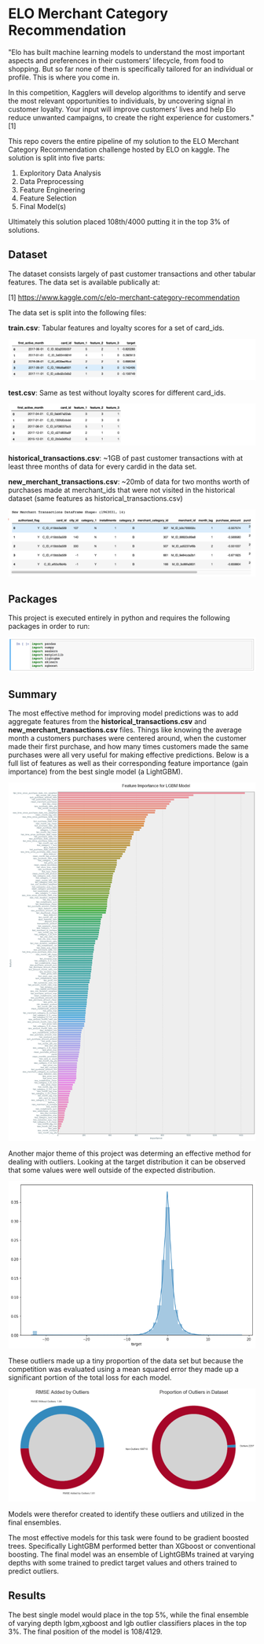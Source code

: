 # ELO Merchant Category Recommendation

"Elo has built machine learning models to understand the most important aspects and preferences in their customers’ lifecycle, from food to shopping. But so far none of them is specifically tailored for an individual or profile. This is where you come in.

In this competition, Kagglers will develop algorithms to identify and serve the most relevant opportunities to individuals, by uncovering signal in customer loyalty. Your input will improve customers’ lives and help Elo reduce unwanted campaigns, to create the right experience for customers." [1]

This repo covers the entire pipeline of my solution to the ELO Merchant Category Recommendation challenge hosted by ELO on kaggle. The solution is split into five parts:

1. Exploritory Data Analysis
2. Data Preprocessing
3. Feature Engineering
4. Feature Selection
5. Final Model(s)

Ultimately this solution placed 108th/4000 putting it in the top 3% of solutions.


## Dataset

The dataset consists largely of past customer transactions and other tabular features. The data set is available publically at:

[1] https://www.kaggle.com/c/elo-merchant-category-recommendation

The data set is split into the following files:

**train.csv**: Tabular features and loyalty scores for a set of card_ids.

![](images/train_head_ext.png)

**test.csv**: Same as test without loyalty scores for different card_ids.

![](images/test_head_ext.png)

**historical_transactions.csv**: ~1GB of past customer transactions with at least three months of data for every cardid in the data set.

**new_merchant_transactions.csv**: ~20mb of data for two months worth of purchases made at merchant_ids that were not visited in the historical dataset (same features as historical_transactions.csv)

![](images/hist_trans_head.png)


## Packages

This project is executed entirely in python and requires the following packages in order to run:

![](images/imports.png)

## Summary

The most effective method for improving model predictions was to add aggregate features from the  **historical_transactions.csv** and **new_merchant_transactions.csv** files. Things like knowing the average month a customers purchases were centered around, when the customer made their first purchase, and how many times customers made the same purchases were all very useful for making effective predictions. Below is a full list of features as well as their corresponding feature importance (gain importance) from the best single model (a LightGBM).

![](images/feature_importance.png)

Another major theme of this project was determing an effective method for dealing with outliers. Looking at the target distribution it can be observed that some values were well outside of the expected distribution.

![](images/outliers_hist2.png)

These outliers made up a tiny proportion of the data set but because the competition was evaluated using a mean squared error they made up a significant portion of the total loss for each model. 

![](images/outliers_loss2.png)

Models were therefor created to identify these outliers and utilized in the final ensembles.

The most effective models for this task were found to be gradient boosted trees. Specifically LightGBM performed better than XGboost or conventional boosting. The final model was an ensemble of LightGBMs trained at varying depths with some trained to predict target values and others trained to predict outliers.

## Results

The best single model would place in the top 5%, while the final ensemble of varying depth lgbm,xgboost and lgb outlier classifiers places in the top 3%. The final position of the model is 108/4129.
